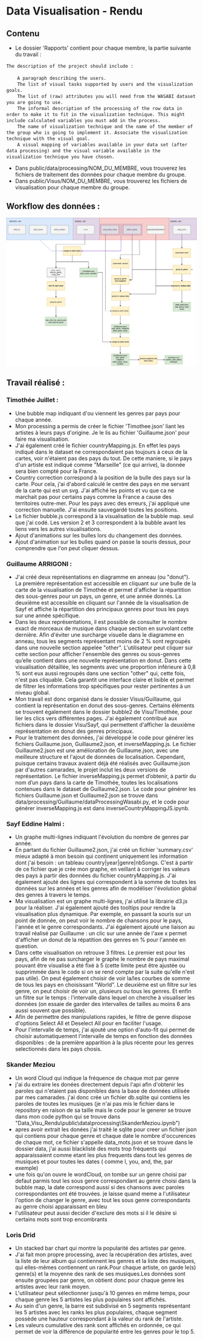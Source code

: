 # Data Visualisation - Rendu

## Contenu

- Le dossier 'Rapports' contient pour chaque membre, la partie suivante du travail :
```
The description of the project should include : 

    A paragraph describing the users.
    The list of visual tasks supported by users and the visualization goals.
    The list of (raw) attributes you will need from the WASABI dataset you are going to use.
    The informal description of the processing of the row data in order to make it to fit in the visualization technique. This might include calculated variables you must add in the process.
    The name of visualization technique and the name of the member of the group who is going to implement it. Associate the visualization technique with the visual goal.
    A visual mapping of variables available in your data set (after data processing) and the visual variable available in the visualization technique you have chosen.
```
- Dans public/data/processing/NOM_DU_MEMBRE, vous trouverez les fichiers de traitement des données pour chaque membre du groupe.
- Dans public/Visus/NOM_DU_MEMBRE, vous trouverez les fichiers de visualisation pour chaque membre du groupe.


## Workflow des données :

![Image du Workflow](Worklow%20visualisation.drawio.png)

## Travail réalisé :

### Timothée Juillet :

- Une bubble map indiquant d'ou viennent les genres par pays pour chaque année. 
- Mon processing a permis de créer le fichier 'Timothee.json' liant les artistes à leurs pays d'origine. Je le lis au fichier 'Guillaume.json' pour faire ma visualisation.
- J'ai également créé le fichier countryMapping.js. En effet les pays indiqué dans le dataset ne correspondaient pas toujours à ceux de la cartes, voir n'étaient pas des pays du tout. De cette maniere, si le pays d'un artiste est indiqué comme "Marseille" (ce qui arrive), la donnée sera bien compté pour la France.
- Country correction correspond à la position de la bulle des pays sur la carte. Pour cela, j'ai d'abord calculé le centre des pays en me servant de la carte qui est un svg. J'ai affiché les points et vu que ca ne marchait pas pour certains pays comme la France a cause des territoires outre-mer. Pour les pays avec des erreurs, j'ai appliqué une correction manuelle. J'ai ensuite sauvegardé toutes les positions.
- Le fichier bubble.js correspond à la visualisation de la bubble map. seul que j'ai codé. Les version 2 et 3 correspondent à la bubble avant les liens vers les autres visualisations.
- Ajout d'animations sur les bulles lors du changement des données.
- Ajout d'animation sur les bulles quand on passe la souris dessus, pour comprendre que l'on peut cliquer dessus.


### Guillaume ARRIGONI :

- J'ai créé deux représentations en diagramme en anneau (ou "donut"). La première représentation est accessible en cliquant sur une bulle de la carte de la visualisation de Timothée et permet d'afficher la répartition des sous-genres pour un pays, un genre, et une année donnés. La deuxième est accessible en cliquant sur l'année de la visualisation de Sayf et affiche la répartition des principaux genres pour tous les pays sur une année spécifique.
- Dans les deux représentations, il est possible de consulter le nombre exact de morceaux de musique dans chaque section en survolant cette dernière. Afin d'éviter une surcharge visuelle dans le diagramme en anneau, tous les segments représentant moins de 2 % sont regroupés dans une nouvelle section appelée "other". L'utilisateur peut cliquer sur cette section pour afficher l'ensemble des genres ou sous-genres qu’elle contient dans une nouvelle représentation en donut. Dans cette visualisation détaillée, les segments avec une proportion inférieure à 0,8 % sont eux aussi regroupés dans une section "other" qui, cette fois, n'est pas cliquable. Cela garantit une interface claire et lisible et permet de filtrer les informations trop spécifiques pour rester pertinentes à un niveau global.
- Mon travail est donc organisé dans le dossier Visus/Guillaume, qui contient la représentation en donut des sous-genres. Certains éléments se trouvent également dans le dossier bubble2 de Visu/Timothée, pour lier les clics vers différentes pages. J'ai également contribué aux fichiers dans le dossier Visu/Sayf, qui permettent d'afficher la deuxième représentation en donut des genres principaux.
- Pour le traitement des données, j'ai développé le code pour générer les fichiers Guillaume.json, Guillaume2.json, et inverseMapping.js. Le fichier Guillaume2.json est une amélioration de Guillaume.json, avec une meilleure structure et l'ajout de données de localisation. Cependant, puisque certains travaux avaient déjà été réalisés avec Guillaume.json par d'autres camarades, le projet inclut les deux versions de représentation. Le fichier inverseMapping.js permet d’obtenir, à partir du nom d’un pays dans la carte de Timothée, toutes les localisations contenues dans le dataset de Guillaume2.json. Le code pour générer les fichiers Guillaume.json et Guillaume2.json se trouve dans data/processing/Guillaume/dataProcessingWasabi.py, et le code pour générer inverseMapping.js est dans inverseCountryMappingJS.ipynb.


### Sayf Eddine Halmi :

- Un graphe multi-lignes indiquant l'évolution du nombre de genres par année.
- En partant du fichier Guillaume2.json, j'ai créé un fichier 'summary.csv' mieux adapté à mon besoin qui continent uniquement les information dont j'ai besoin : un tableau country|year|genre|nbSongs. C'est à partir de ce fichier que je crée mon graphe, en veillant à corriger les valeurs des pays à partir des données du fichier countryMapping.js. J'ai également ajouté des lignes qui correspondent à la somme de toutes les données sur les années et les genres afin de modéliser l'évolution global des genres à travers le temps.
- Ma visualisation est un graphe multi-lignes, j'ai utilisé la librairie d3.js pour la réaliser. J'ai également ajouté des tooltips pour rendre la visualisation plus dynamique. Par exemple, en passant la souris sur un point de donnée, on peut voir le nombre de chansons pour le pays, l'année et le genre correspondants. J'ai également ajouté une liaison au travail réalisé par Guillaume : un clic sur une année de l'axe x permet d'afficher un donut de la répatition des genres en % pour l'année en question.
- Dans cette visualisation on retrouve 3 filtres. Le premier est pour les pays, afin de ne pas surcharger le graphe le nombre de pays maximal pouvant être visualisé a été fixé à 5 (cette limite peut être ajustée ou supprimmée dans le code si on se rend compte par la suite qu'elle n'est pas utile). On peut également choisir de voir la/les courbes de somme de tous les pays en choisissant "World". Le deuxième est un filtre sur les genre, on peut choisir de voir un, plusieurs ou tous les genres. Et enfin un filtre sur le temps : l'intervalle dans lequel on cherche à visualiser les données (on essaie de garder des intervalles de tailles au moins 6 ans aussi souvent que possible).
- Afin de permettre des manipulations rapides, le filtre de genre dispose d'options Select All et Deselect All pour en faciliter l'usage.
- Pour l'intervalle de temps, j'ai ajouté une option d'auto-fit qui permet de choisir automatiquement l'intervalle de temps en fonction des données disponibles : de la première apparition à la plus récente pour les genres selectionnés dans les pays chosis.

### Skander Meziou 

- Un word Cloud qui indique la fréquence de chaque mot par genre 
- j'ai du extraire les donées directement depuis l'api afin d'obtenir les paroles qui n'etaient pas disponibles dans la base de données utilisée par mes camarades. j'ai donc crée un fichier db.sqlite qui contiens les paroles de toutes les musiques (je n'ai pas mis le fichier dans le repository en raison de sa taille mais le code pour le generer se trouve dans mon code python qui se trouve dans "Data_Visu_Rendu\public\data\processing\SkanderMeziou.ipynb")
- apres avoir extrait les donées j'ai traité le sqlite pour creer un fichier json qui contiens pour chaque genre et chaque date le nombre d'occurences de chaque mot, ce fichier s'appelle data_mots.json et se trouve dans le dossier data, j'ai aussi blacklisté des mots trop fréquents qui apparaissaient comme etant les plus frequents dans tout les genres de musiques et pour toutes les dates ( comme I, you, and, the, par exemple)
- une fois qu'on ouvre le wordCloud, on tombe sur un genre choisi par defaut parmis tout les sous genre correspondant au genre choisi dans la bubble map, la date correspond aussi si des chansons avec paroles correspondantes ont été trouvées. je laisse quand meme a l'utilisateur l'option de changer le genre, avec tout les sous genre correspondants au genre choisi apparaissant en bleu
- l'utilisateur peut aussi decider d'exclure des mots si il le désire si certains mots sont trop encombrants 


### Loris Drid

- Un stacked bar chart qui montre la popularité des artistes par genre. 
- J'ai fait mon propre processing, avec la récupération des artistes, avec la liste de leur album qui contiennent les genres et la liste des musiques, qui elles-mêmes contiennent un rank.Pour chaque artiste, on garde le(s) genre(s) et la moyenne des rank de ses musiques.Les données sont ensuite groupées par genre, on obtient donc pour chaque genre les artistes avec leur rank moyen.
- L'utilisateur peut sélectionner jusqu'à 10 genres en même temps, pour chaque genre les 5 artistes les plus populaires sont affichés.
- Au sein d'un genre, la barre est subdivisé en 5 segments représentant les 5 artistes avec les ranks les plus populaires, chaque segment possède une hauteur correspondant à la valeur du rank de l'artiste.
- Les valeurs cumulative des rank sont affichés en ordonnée, ce qui permet de voir la différence de popularité entre les genres pour le top 5.